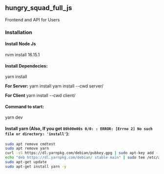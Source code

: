 ## hungry_squad_full_js 
Frontend and API for Users



### Installation

#### Install Node Js
nvm install 16.15.1
#### Install Dependecies:
yarn install

**For Server:** yarn install 
yarn install --cwd server/

**For Client**
yarn install --cwd client/

#### Command to start:
yarn dev

#### Install yarn (Also, If you get `00h00m00s 0/0: : ERROR: [Errno 2] No such file or directory: 'install'`):
~~~bash
sudo apt remove cmdtest
sudo apt remove yarn
curl -sS https://dl.yarnpkg.com/debian/pubkey.gpg | sudo apt-key add -
echo "deb https://dl.yarnpkg.com/debian/ stable main" | sudo tee /etc/apt/sources.list.d/yarn.list
sudo apt-get update
sudo apt-get install yarn -y
~~~
